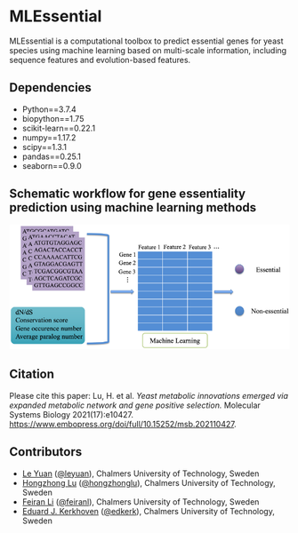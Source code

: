 # MLEssential
MLEssential is a computational toolbox to predict essential genes for yeast species using machine learning based on multi-scale information, including sequence features and evolution-based features.

## Dependencies
* Python==3.7.4
* biopython==1.75
* scikit-learn==0.22.1
* numpy==1.17.2
* scipy==1.3.1
* pandas==0.25.1
* seaborn==0.9.0

## Schematic workflow for gene essentiality prediction using machine learning methods
![image](https://github.com/SysBioChalmers/MLEssential/blob/master/figure/workflow.png)

## Citation
Please cite this paper:
Lu, H. et al. _Yeast metabolic innovations emerged via expanded metabolic network and gene positive selection._ Molecular Systems Biology 2021(17):e10427. https://www.embopress.org/doi/full/10.15252/msb.202110427.

## Contributors
* [Le Yuan](https://www.chalmers.se/en/Staff/Pages/leyu.aspx) ([@leyuan](https://github.com/le-yuan)), Chalmers University of Technology, Sweden
* [Hongzhong Lu](https://www.chalmers.se/en/Staff/Pages/luho.aspx) ([@hongzhonglu](https://github.com/hongzhonglu)), Chalmers University of Technology, Sweden
* [Feiran Li](https://www.chalmers.se/en/staff/Pages/feiranl.aspx) ([@feiranl](https://github.com/feiranl)), Chalmers University of Technology, Sweden
* [Eduard J. Kerkhoven](https://www.chalmers.se/en/staff/Pages/Eduard-Kerkhoven.aspx) ([@edkerk](https://github.com/edkerk)), Chalmers University of Technology, Sweden
